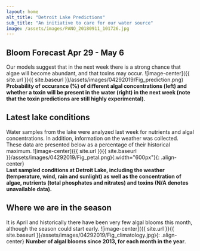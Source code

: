 ```yaml
---
layout: home
alt_title: "Detroit Lake Predictions"
sub_title: "An initiative to care for our water source"
image: /assets/images/PANO_20180911_101726.jpg
---
```

## Bloom Forecast Apr 29 - May 6
Our models suggest that in the next week there is a strong chance that algae will become abundant, and that toxins may occur.
![image-center]({{ site.url }}{{ site.baseurl }}/assets/images/04292019/Fig_prediction.png)
__Probability of occurance (%) of different algal concentrations (left) and whether a toxin will be present in the water (right) in the next week (note that the toxin predictions are still highly experimental).__

## Latest lake conditions
Water samples from the lake were analyzed last week for nutrients and algal concentrations. In addition, information on the weather was collected. These data are presented below as a percentage of their historical maximum.
![image-center]({{ site.url }}{{ site.baseurl }}/assets/images/04292019/Fig_petal.png){:width="600px"}{: .align-center}
<br clear="all" />
__Last sampled conditions at Detroit Lake, including the weather (temperature, wind, rain and sunlight) as well as the concentration of algae, nutrients (total phosphates and nitrates) and toxins (N/A denotes unavailable data).__

## Where we are in the season
It is April and historically there have been very few algal blooms this month, although the season could start early.
![image-center]({{ site.url }}{{ site.baseurl }}/assets/images/04292019/Fig_climatology.jpg){: .align-center}
__Number of algal blooms since 2013, for each month in the year__.
